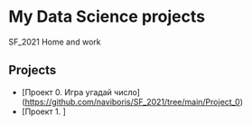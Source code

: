 # My Data Science projects 

SF_2021
Home and work

## Projects

  - [Проект 0. Игра угадай число] (https://github.com/naviboris/SF_2021/tree/main/Project_0)
  - [Проект 1. ]